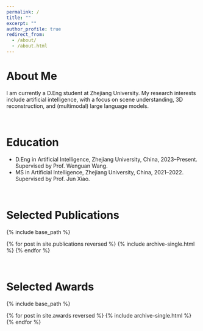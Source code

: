 ```yaml
---
permalink: /
title: ""
excerpt: ""
author_profile: true
redirect_from: 
  - /about/
  - /about.html
---
```

About Me
=======
  I am currently a D.Eng student at Zhejiang University. My research interests include artificial intelligence, with a focus on scene understanding, 3D reconstruction, and (multimodal) large language models.


<br />

Education
=======
* D.Eng in Artificial Intelligence, Zhejiang University, China, 2023–Present. Supervised by Prof. Wenguan Wang.
* MS in Artificial Intelligence, Zhejiang University, China, 2021–2022. Supervised by Prof. Jun Xiao.


<br />

Selected Publications
=======
{% include base_path %}

{% for post in site.publications reversed %}
  {% include archive-single.html %}
{% endfor %}

<br />

Selected Awards
=======
{% include base_path %}

{% for post in site.awards reversed %}
  {% include archive-single.html %}
{% endfor %}